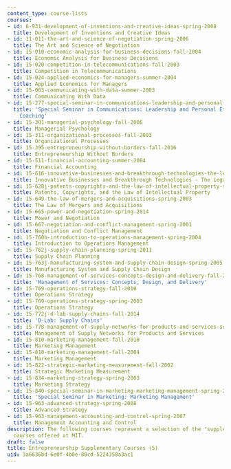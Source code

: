 ```yaml
---
content_type: course-lists
courses:
- id: 6-931-development-of-inventions-and-creative-ideas-spring-2008
  title: Development of Inventions and Creative Ideas
- id: 11-011-the-art-and-science-of-negotiation-spring-2006
  title: The Art and Science of Negotiation
- id: 15-010-economic-analysis-for-business-decisions-fall-2004
  title: Economic Analysis for Business Decisions
- id: 15-020-competition-in-telecommunications-fall-2003
  title: Competition in Telecommunications
- id: 15-024-applied-economics-for-managers-summer-2004
  title: Applied Economics for Managers
- id: 15-063-communicating-with-data-summer-2003
  title: Communicating With Data
- id: 15-277-special-seminar-in-communications-leadership-and-personal-effectiveness-coaching-fall-2008
  title: 'Special Seminar in Communications: Leadership and Personal Effectiveness
    Coaching'
- id: 15-301-managerial-psychology-fall-2006
  title: Managerial Psychology
- id: 15-311-organizational-processes-fall-2003
  title: Organizational Processes
- id: 15-395-entrepreneurship-without-borders-fall-2016
  title: Entrepreneurship Without Borders
- id: 15-511-financial-accounting-summer-2004
  title: Financial Accounting
- id: 15-616-innovative-businesses-and-breakthrough-technologies-the-legal-issues-fall-2004
  title: Innovative Businesses and Breakthrough Technologies - The Legal Issues
- id: 15-628j-patents-copyrights-and-the-law-of-intellectual-property-spring-2013
  title: Patents, Copyrights, and the Law of Intellectual Property
- id: 15-649-the-law-of-mergers-and-acquisitions-spring-2003
  title: The Law of Mergers and Acquisitions
- id: 15-665-power-and-negotiation-spring-2014
  title: Power and Negotiation
- id: 15-667-negotiation-and-conflict-management-spring-2001
  title: Negotiation and Conflict Management
- id: 15-760b-introduction-to-operations-management-spring-2004
  title: Introduction to Operations Management
- id: 15-762j-supply-chain-planning-spring-2011
  title: Supply Chain Planning
- id: 15-763j-manufacturing-system-and-supply-chain-design-spring-2005
  title: Manufacturing System and Supply Chain Design
- id: 15-768-management-of-services-concepts-design-and-delivery-fall-2010
  title: 'Management of Services: Concepts, Design, and Delivery'
- id: 15-769-operations-strategy-fall-2010
  title: Operations Strategy
- id: 15-769-operations-strategy-spring-2003
  title: Operations Strategy
- id: 15-772j-d-lab-supply-chains-fall-2014
  title: 'D-Lab: Supply Chains'
- id: 15-778-management-of-supply-networks-for-products-and-services-summer-2004
  title: Management of Supply Networks for Products and Services
- id: 15-810-marketing-management-fall-2010
  title: Marketing Management
- id: 15-810-marketing-management-fall-2004
  title: Marketing Management
- id: 15-822-strategic-marketing-measurement-fall-2002
  title: Strategic Marketing Measurement
- id: 15-834-marketing-strategy-spring-2003
  title: Marketing Strategy
- id: 15-840-special-seminar-in-marketing-marketing-management-spring-2004
  title: 'Special Seminar in Marketing: Marketing Management'
- id: 15-963-advanced-strategy-spring-2008
  title: Advanced Strategy
- id: 15-963-management-accounting-and-control-spring-2007
  title: Management Accounting and Control
description: The following courses represent a selection of the "supplementary" entrepreneurship
  courses offered at MIT.
draft: false
title: Entrepreneurship Supplementary Courses (5)
uid: 3a6636bd-6e0f-4b0e-80cd-5224358a3ac1
---
```


